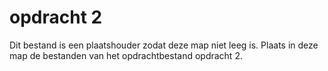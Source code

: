 # opdracht 2

Dit bestand is een plaatshouder zodat deze map niet leeg is.
Plaats in deze map de bestanden van het opdrachtbestand opdracht 2.
